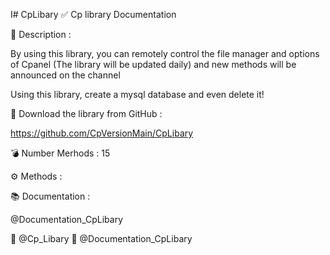 I# CpLibary
✅ Cp library Documentation

📝 Description : 

By using this library, you can remotely control the file manager and options of Cpanel
(The library will be updated daily) and new methods will be announced on the channel

Using this library, create a mysql database and even delete it!

📂 Download the library from GitHub :

https://github.com/CpVersionMain/CpLibary

💣 Number Merhods : 15

⚙ Methods :

📚 Documentation :

@Documentation_CpLibary

📣 @Cp_Libary
📣 @Documentation_CpLibary
